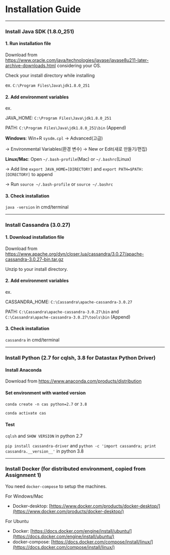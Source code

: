 # Installation Guide 

---

### Install Java SDK (1.8.0_251)


#### 1. Run installation file

Download from https://www.oracle.com/java/technologies/javase/javase8u211-later-archive-downloads.html considering your OS.

Check your install directory while installing

ex. `C:\Program Files\Java\jdk1.8.0_251`


#### 2. Add environment variables

ex. 

JAVA_HOME: `C:\Program Files\Java\jdk1.8.0_251`

PATH: `C:\Program Files\Java\jdk1.8.0_251\bin` (Append)


**Windows**: Win+R `sysdm.cpl` → Advanced(고급) 

→ Environmental Variables(환경 변수) → New or Edit(새로 만들기/편집)


**Linux/Mac**: Open `~/.bash-profile`(Mac) or `~/.bashrc`(Linux) 

→ Add line `export JAVA_HOME=[DIRECTORY]` and `export PATH=$PATH:[DIRECTORY]` to append

→ Run `source ~/.bash-profile` or `source ~/.bashrc`


#### 3. Check installation

`java -version` in cmd/terminal

---

### Install Cassandra (3.0.27)

#### 1. Download installation file

Download from https://www.apache.org/dyn/closer.lua/cassandra/3.0.27/apache-cassandra-3.0.27-bin.tar.gz

Unzip to your install directory.

#### 2. Add environment variables

ex. 

CASSANDRA_HOME: `C:\Cassandra\apache-cassandra-3.0.27`

PATH: `C:\Cassandra\apache-cassandra-3.0.27\bin` and `C:\Cassandra\apache-cassandra-3.0.27\tools\bin` (Append)

#### 3. Check installation

`cassandra` in cmd/terminal

---

### Install Python (2.7 for cqlsh, 3.8 for Datastax Python Driver)

#### Install Anaconda

Download from https://www.anaconda.com/products/distribution

#### Set environment with wanted version

`conda create -n cas python=2.7` or `3.8`

`conda activate cas`

#### Test

`cqlsh` and `SHOW VERSION` in python 2.7

`pip install cassandra-driver` and `python -c 'import cassandra; print cassandra.__version__'` in python 3.8


---


### Install Docker (for distributed environment, copied from Assignment 1)

You need `docker-compose` to setup the machines. 

For Windows/Mac

* Docker-desktop: [https://www.docker.com/products/docker-desktop/](https://www.docker.com/products/docker-desktop/) 

For Ubuntu

* Docker: [https://docs.docker.com/engine/install/ubuntu/](https://docs.docker.com/engine/install/ubuntu/)
* docker-compose: [https://docs.docker.com/compose/install/linux/](https://docs.docker.com/compose/install/linux/) 

